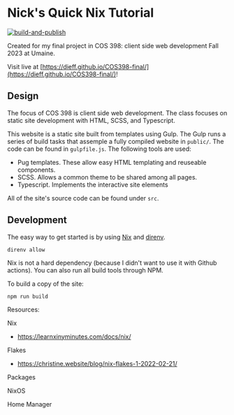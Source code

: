 # Nick's Quick Nix Tutorial

[![build-and-publish](https://github.com/Dieff/COS398-final/actions/workflows/build-and-publish.yaml/badge.svg)](https://github.com/Dieff/COS398-final/actions/workflows/build-and-publish.yaml)

Created for my final project in COS 398: client side web development Fall 2023
at Umaine.

Visit live at [https://dieff.github.io/COS398-final/](https://dieff.github.io/COS398-final/)!

## Design

The focus of COS 398 is client side web development. The class focuses on static site development with HTML, SCSS, and Typescript.

This website is a static site built from templates using Gulp. The Gulp runs a series of build tasks that assemple a fully compiled
website in `public/`. The code can be found in `gulpfile.js`. The following tools are used:

- Pug templates. These allow easy HTML templating and reuseable components.
- SCSS. Allows a common theme to be shared among all pages.
- Typescript. Implements the interactive site elements

All of the site's source code can be found under `src`.

## Development

The easy way to get started is by using [Nix](https://nixos.org/) and [direnv](https://direnv.net/).

```
direnv allow
```

Nix is not a hard dependency (because I didn't want to use it with Github actions).
You can also run all build tools through NPM.

To build a copy of the site:

```
npm run build
```

Resources:

Nix

- https://learnxinyminutes.com/docs/nix/

Flakes

- https://christine.website/blog/nix-flakes-1-2022-02-21/

Packages

NixOS

Home Manager

